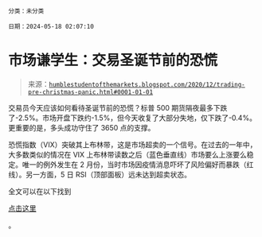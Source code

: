```

分类：未分类

日期：2024-05-18 02:07:10

```

# 市场谦学生：交易圣诞节前的恐慌

> 来源：[`humblestudentofthemarkets.blogspot.com/2020/12/trading-pre-christmas-panic.html#0001-01-01`](https://humblestudentofthemarkets.blogspot.com/2020/12/trading-pre-christmas-panic.html#0001-01-01)

交易员今天应该如何看待圣诞节前的恐慌？标普 500 期货隔夜最多下跌了-2.5%。市场开盘下跌约-1.5%，但今天收复了大部分失地，仅下跌了-0.4%。更重要的是，多头成功守住了 3650 点的支撑。

恐慌指数（VIX）突破其上布林带，这是市场超卖的一个信号。在过去的一年中，大多数类似的情况在 VIX 上布林带读数之后（蓝色垂直线）市场要么上涨要么稳定。唯一的例外发生在 2 月份，当时市场因疫情消息吓坏了风险偏好而暴跌（红线）。另一方面，5 日 RSI（顶部面板）远未达到超卖状态。

全文可以在以下找到

[点击这里](https://humblestudentofthemarkets.com/2020/12/21/trading-the-pre-christmas-panic/)

。
